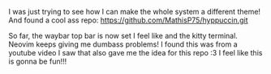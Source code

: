 I was just trying to see how I can make the whole system a different theme!
And found a cool ass repo: https://github.com/MathisP75/hyppuccin.git

So far, the waybar top bar is now set I feel like and the kitty terminal.
Neovim keeps giving me dumbass problems!
I found this was from a youtube video I saw that also gave me the idea for this repo :3
I feel like this is gonna be fun!!!
